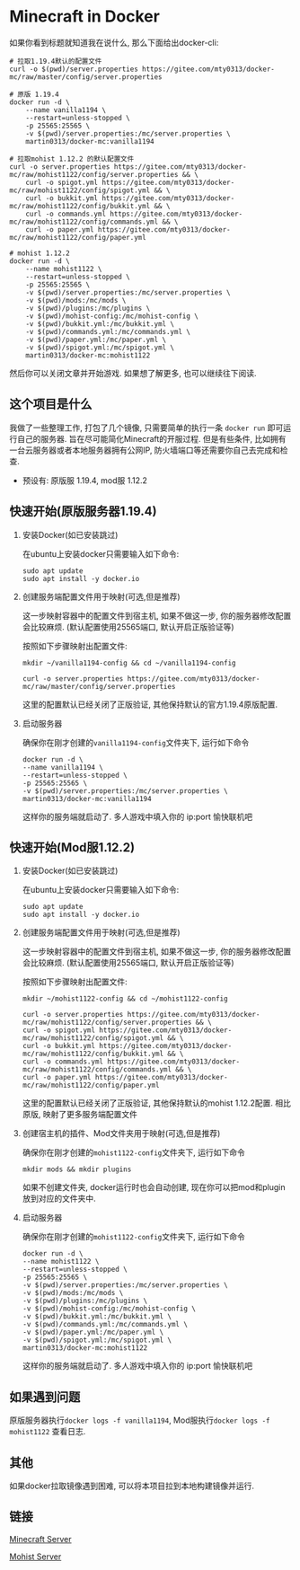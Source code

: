 # Minecraft in Docker

如果你看到标题就知道我在说什么, 那么下面给出docker-cli:

```
# 拉取1.19.4默认的配置文件
curl -o $(pwd)/server.properties https://gitee.com/mty0313/docker-mc/raw/master/config/server.properties

# 原版 1.19.4
docker run -d \
    --name vanilla1194 \
    --restart=unless-stopped \
    -p 25565:25565 \
    -v $(pwd)/server.properties:/mc/server.properties \
    martin0313/docker-mc:vanilla1194

# 拉取mohist 1.12.2 的默认配置文件
curl -o server.properties https://gitee.com/mty0313/docker-mc/raw/mohist1122/config/server.properties && \
	curl -o spigot.yml https://gitee.com/mty0313/docker-mc/raw/mohist1122/config/spigot.yml && \
	curl -o bukkit.yml https://gitee.com/mty0313/docker-mc/raw/mohist1122/config/bukkit.yml && \
	curl -o commands.yml https://gitee.com/mty0313/docker-mc/raw/mohist1122/config/commands.yml && \
	curl -o paper.yml https://gitee.com/mty0313/docker-mc/raw/mohist1122/config/paper.yml

# mohist 1.12.2
docker run -d \
	--name mohist1122 \
	--restart=unless-stopped \
	-p 25565:25565 \
	-v $(pwd)/server.properties:/mc/server.properties \
	-v $(pwd)/mods:/mc/mods \
	-v $(pwd)/plugins:/mc/plugins \
 	-v $(pwd)/mohist-config:/mc/mohist-config \
	-v $(pwd)/bukkit.yml:/mc/bukkit.yml \
	-v $(pwd)/commands.yml:/mc/commands.yml \
	-v $(pwd)/paper.yml:/mc/paper.yml \
	-v $(pwd)/spigot.yml:/mc/spigot.yml \
	martin0313/docker-mc:mohist1122
```

然后你可以关闭文章并开始游戏. 如果想了解更多, 也可以继续往下阅读.

## 这个项目是什么

我做了一些整理工作, 打包了几个镜像, 只需要简单的执行一条 `docker run` 即可运行自己的服务器. 旨在尽可能简化Minecraft的开服过程. 但是有些条件, 比如拥有一台云服务器或者本地服务器拥有公网IP, 防火墙端口等还需要你自己去完成和检查.

- 预设有: 原版服 1.19.4, mod服 1.12.2

## 快速开始(原版服务器1.19.4)

1. 安装Docker(如已安装跳过)
	
	在ubuntu上安装docker只需要输入如下命令:

	```
	sudo apt update
	sudo apt install -y docker.io
	```

2. 创建服务端配置文件用于映射(可选,但是推荐)
	
	这一步映射容器中的配置文件到宿主机, 如果不做这一步, 你的服务器修改配置会比较麻烦. (默认配置使用25565端口, 默认开启正版验证等)

	按照如下步骤映射出配置文件:

	```
	mkdir ~/vanilla1194-config && cd ~/vanilla1194-config

	curl -o server.properties https://gitee.com/mty0313/docker-mc/raw/master/config/server.properties
	```

	这里的配置默认已经关闭了正版验证, 其他保持默认的官方1.19.4原版配置.

3. 启动服务器
	
	确保你在刚才创建的`vanilla1194-config`文件夹下, 运行如下命令

	```
	docker run -d \
	--name vanilla1194 \
	--restart=unless-stopped \
	-p 25565:25565 \
	-v $(pwd)/server.properties:/mc/server.properties \
	martin0313/docker-mc:vanilla1194
	```

	这样你的服务端就启动了. 多人游戏中填入你的 ip:port 愉快联机吧

## 快速开始(Mod服1.12.2)

1. 安装Docker(如已安装跳过)
	
	在ubuntu上安装docker只需要输入如下命令:

	```
	sudo apt update
	sudo apt install -y docker.io
	```

2. 创建服务端配置文件用于映射(可选,但是推荐)
	
	这一步映射容器中的配置文件到宿主机, 如果不做这一步, 你的服务器修改配置会比较麻烦. (默认配置使用25565端口, 默认开启正版验证等)

	按照如下步骤映射出配置文件:

	```
	mkdir ~/mohist1122-config && cd ~/mohist1122-config

	curl -o server.properties https://gitee.com/mty0313/docker-mc/raw/mohist1122/config/server.properties && \
	curl -o spigot.yml https://gitee.com/mty0313/docker-mc/raw/mohist1122/config/spigot.yml && \
	curl -o bukkit.yml https://gitee.com/mty0313/docker-mc/raw/mohist1122/config/bukkit.yml && \
	curl -o commands.yml https://gitee.com/mty0313/docker-mc/raw/mohist1122/config/commands.yml && \
	curl -o paper.yml https://gitee.com/mty0313/docker-mc/raw/mohist1122/config/paper.yml
 	
	```

	这里的配置默认已经关闭了正版验证, 其他保持默认的mohist 1.12.2配置. 相比原版, 映射了更多服务端配置文件

3. 创建宿主机的插件、Mod文件夹用于映射(可选,但是推荐)

	确保你在刚才创建的`mohist1122-config`文件夹下, 运行如下命令

	```
	mkdir mods && mkdir plugins
	```

	如果不创建文件夹, docker运行时也会自动创建, 现在你可以把mod和plugin放到对应的文件夹中.

4. 启动服务器
	
	确保你在刚才创建的`mohist1122-config`文件夹下, 运行如下命令

	```
	docker run -d \
	--name mohist1122 \
	--restart=unless-stopped \
	-p 25565:25565 \
	-v $(pwd)/server.properties:/mc/server.properties \
	-v $(pwd)/mods:/mc/mods \
	-v $(pwd)/plugins:/mc/plugins \
 	-v $(pwd)/mohist-config:/mc/mohist-config \
	-v $(pwd)/bukkit.yml:/mc/bukkit.yml \
	-v $(pwd)/commands.yml:/mc/commands.yml \
	-v $(pwd)/paper.yml:/mc/paper.yml \
	-v $(pwd)/spigot.yml:/mc/spigot.yml \
	martin0313/docker-mc:mohist1122
	```

	这样你的服务端就启动了. 多人游戏中填入你的 ip:port 愉快联机吧

## 如果遇到问题

原版服务器执行`docker logs -f vanilla1194`, Mod服执行`docker logs -f mohist1122` 查看日志.

## 其他

如果docker拉取镜像遇到困难, 可以将本项目拉到本地构建镜像并运行.

## 链接

[Minecraft Server](https://www.minecraft.net/zh-hans/download/server)

[Mohist Server](https://mohistmc.com/)